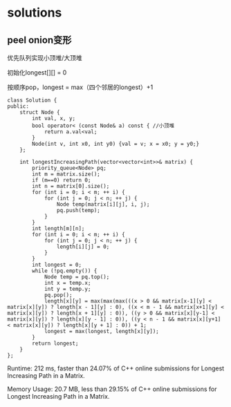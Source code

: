 # solutions

## peel onion变形

优先队列实现小顶堆/大顶堆

初始化longest[][] = 0

按顺序pop，longest = max（四个邻居的longest）+1

```
class Solution {
public:
    struct Node {
        int val, x, y;
        bool operator< (const Node& a) const { //小顶堆
            return a.val<val;
        }
        Node(int v, int x0, int y0) {val = v; x = x0; y = y0;}
    };
    
    int longestIncreasingPath(vector<vector<int>>& matrix) {
        priority_queue<Node> pq;
        int m = matrix.size();
        if (m==0) return 0;
        int n = matrix[0].size();
        for (int i = 0; i < m; ++ i) {
            for (int j = 0; j < n; ++ j) {
                Node temp(matrix[i][j], i, j);
                pq.push(temp);
            }
        }
        int length[m][n];
        for (int i = 0; i < m; ++ i) {
            for (int j = 0; j < n; ++ j) {
                length[i][j] = 0;
            }
        }
        int longest = 0;
        while (!pq.empty()) {
            Node temp = pq.top();
            int x = temp.x;
            int y = temp.y;
            pq.pop();
            length[x][y] = max(max(max(((x > 0 && matrix[x-1][y] < matrix[x][y]) ? length[x - 1][y] : 0), ((x < m - 1 && matrix[x+1][y] < matrix[x][y]) ? length[x + 1][y] : 0)), ((y > 0 && matrix[x][y-1] < matrix[x][y]) ? length[x][y - 1] : 0)), ((y < n - 1 && matrix[x][y+1] < matrix[x][y]) ? length[x][y + 1] : 0)) + 1;
            longest = max(longest, length[x][y]);
        }
        return longest;
    }
};
```
Runtime: 212 ms, faster than 24.07% of C++ online submissions for Longest Increasing Path in a Matrix.

Memory Usage: 20.7 MB, less than 29.15% of C++ online submissions for Longest Increasing Path in a Matrix.
